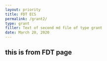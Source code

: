 ```yaml
---
layout: priority
title: FDT ECS
permalink: /grant2/
type: grant
filler: Text of second md file of type grant
date: March 20, 2020
---
```


## this is from FDT page


